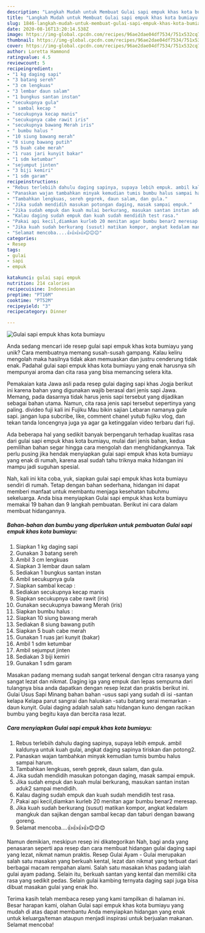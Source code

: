 ```yaml
---
description: "Langkah Mudah untuk Membuat Gulai sapi empuk khas kota bumiayu Anti Gagal"
title: "Langkah Mudah untuk Membuat Gulai sapi empuk khas kota bumiayu Anti Gagal"
slug: 1846-langkah-mudah-untuk-membuat-gulai-sapi-empuk-khas-kota-bumiayu-anti-gagal
date: 2020-08-16T13:20:14.538Z
image: https://img-global.cpcdn.com/recipes/96ae2dae04df7534/751x532cq70/gulai-sapi-empuk-khas-kota-bumiayu-foto-resep-utama.jpg
thumbnail: https://img-global.cpcdn.com/recipes/96ae2dae04df7534/751x532cq70/gulai-sapi-empuk-khas-kota-bumiayu-foto-resep-utama.jpg
cover: https://img-global.cpcdn.com/recipes/96ae2dae04df7534/751x532cq70/gulai-sapi-empuk-khas-kota-bumiayu-foto-resep-utama.jpg
author: Loretta Hammond
ratingvalue: 4.5
reviewcount: 5
recipeingredient:
- "1 kg daging sapi"
- "3 batang sereh"
- "3 cm lengkuas"
- "3 lembar daun salam"
- "1 bungkus santan instan"
- "secukupnya gula"
- " sambal kecap "
- "secukupnya kecap manis"
- "secukupnya cabe rawit iris"
- "secukupnya bawang Merah iris"
- " bumbu halus "
- "10 siung bawang merah"
- "8 siung bawang putih"
- "5 buah cabe merah"
- "1 ruas jari kunyit bakar"
- "1 sdm ketumbar"
- "sejumput jinten"
- "3 biji kemiri"
- "1 sdm garam"
recipeinstructions:
- "Rebus terlebiih dahulu daging sapinya, supaya lebih empuk. ambil kaldunya untuk kuah gulai, angkat daging sapinya tiriskan dan potong2."
- "Panaskan wajan tambahkan minyak kemudian tumis bumbu halus sampai harum."
- "Tambahkan lengkuas, sereh geprek, daun salam, dan gula."
- "Jika sudah mendidih masukan potongan daging, masak sampai empuk."
- "Jika sudah empuk dan kuah mulai berkurang, masukan santan instan aduk2 sampai mendidih."
- "Kalau daging sudah empuk dan kuah sudah mendidih test rasa."
- "Pakai api kecil,diamkan kurleb 20 menitan agar bumbu benar2 meresap."
- "Jika kuah sudah berkurang (susut) matikan kompor, angkat kedalam mangkuk dan sajikan dengan sambal kecap dan taburi dengan bawang goreng."
- "Selamat mencoba....👍👍👍👍😊😊😊"
categories:
- Resep
tags:
- gulai
- sapi
- empuk

katakunci: gulai sapi empuk 
nutrition: 214 calories
recipecuisine: Indonesian
preptime: "PT16M"
cooktime: "PT52M"
recipeyield: "3"
recipecategory: Dinner

---
```



![Gulai sapi empuk khas kota bumiayu](https://img-global.cpcdn.com/recipes/96ae2dae04df7534/751x532cq70/gulai-sapi-empuk-khas-kota-bumiayu-foto-resep-utama.jpg)

Anda sedang mencari ide resep gulai sapi empuk khas kota bumiayu yang unik? Cara membuatnya memang susah-susah gampang. Kalau keliru mengolah maka hasilnya tidak akan memuaskan dan justru cenderung tidak enak. Padahal gulai sapi empuk khas kota bumiayu yang enak harusnya sih mempunyai aroma dan cita rasa yang bisa memancing selera kita.

Pemakaian kata Jawa asli pada resep gulai daging sapi khas Jogja berikut ini karena bahan yang digunakan wajib berasal dari jenis sapi Jawa. Memang, pada dasarnya tidak harus jenis sapi tersebut yang dijadikan sebagai bahan utama. Namun, cita rasa jenis sapi tersebut sepertinya yang paling. divideo fuji kali ini Fujiku Mau bikin sajian Lebaran namanya gule sapi. jangan lupa subcribe, like, comment chanel yutub fujiku vlog, dan tekan tanda loncengnya juga ya agar ga ketinggalan video terbaru dari fuji.

Ada beberapa hal yang sedikit banyak berpengaruh terhadap kualitas rasa dari gulai sapi empuk khas kota bumiayu, mulai dari jenis bahan, kedua pemilihan bahan segar hingga cara mengolah dan menghidangkannya. Tak perlu pusing jika hendak menyiapkan gulai sapi empuk khas kota bumiayu yang enak di rumah, karena asal sudah tahu triknya maka hidangan ini mampu jadi suguhan spesial.


Nah, kali ini kita coba, yuk, siapkan gulai sapi empuk khas kota bumiayu sendiri di rumah. Tetap dengan bahan sederhana, hidangan ini dapat memberi manfaat untuk membantu menjaga kesehatan tubuhmu sekeluarga. Anda bisa menyiapkan Gulai sapi empuk khas kota bumiayu memakai 19 bahan dan 9 langkah pembuatan. Berikut ini cara dalam membuat hidangannya.

<!--inarticleads1-->

##### Bahan-bahan dan bumbu yang diperlukan untuk pembuatan Gulai sapi empuk khas kota bumiayu:

1. Siapkan 1 kg daging sapi
1. Gunakan 3 batang sereh
1. Ambil 3 cm lengkuas
1. Siapkan 3 lembar daun salam
1. Sediakan 1 bungkus santan instan
1. Ambil secukupnya gula
1. Siapkan  sambal kecap :
1. Sediakan secukupnya kecap manis
1. Siapkan secukupnya cabe rawit (iris)
1. Gunakan secukupnya bawang Merah (iris)
1. Siapkan  bumbu halus :
1. Siapkan 10 siung bawang merah
1. Sediakan 8 siung bawang putih
1. Siapkan 5 buah cabe merah
1. Gunakan 1 ruas jari kunyit (bakar)
1. Ambil 1 sdm ketumbar
1. Ambil sejumput jinten
1. Sediakan 3 biji kemiri
1. Gunakan 1 sdm garam


Masakan padang memang sudah sangat terkenal dengan citra rasanya yang sangat lezat dan nikmat. Daging iga yang empuk dan lepas sempurna dari tulangnya bisa anda dapatkan dengan resep lezat dan praktis berikut ini. Gulai Usus Sapi Minang bahan bahan -usus sapi yang sudah di isi -santan kelapa Kelapa parut sangrai dan haluskan -satu batang serai memarkan -daun kunyit. Gulai daging adalah salah satu hidangan kuno dengan racikan bumbu yang begitu kaya dan bercita rasa lezat. 

<!--inarticleads2-->

##### Cara menyiapkan Gulai sapi empuk khas kota bumiayu:

1. Rebus terlebiih dahulu daging sapinya, supaya lebih empuk. ambil kaldunya untuk kuah gulai, angkat daging sapinya tiriskan dan potong2.
1. Panaskan wajan tambahkan minyak kemudian tumis bumbu halus sampai harum.
1. Tambahkan lengkuas, sereh geprek, daun salam, dan gula.
1. Jika sudah mendidih masukan potongan daging, masak sampai empuk.
1. Jika sudah empuk dan kuah mulai berkurang, masukan santan instan aduk2 sampai mendidih.
1. Kalau daging sudah empuk dan kuah sudah mendidih test rasa.
1. Pakai api kecil,diamkan kurleb 20 menitan agar bumbu benar2 meresap.
1. Jika kuah sudah berkurang (susut) matikan kompor, angkat kedalam mangkuk dan sajikan dengan sambal kecap dan taburi dengan bawang goreng.
1. Selamat mencoba....👍👍👍👍😊😊😊


Namun demikian, meskipun resep ini dikategorikan Nah, bagi anda yang penasaran seperti apa resep dan cara membuat hidangan gulai daging sapi yang lezat, nikmat namun praktis. Resep Gulai Ayam - Gulai merupakan salah satu masakan yang berkuah kental, lezat dan nikmat yang terbuat dari berbagai macam rempahan alami. Salah satu masakan khas padang ialah gulai ayam padang. Selain itu, berkuah santan yang kental dan memiliki cita rasa yang sedikit pedas. Selain gulai kambing ternyata daging sapi juga bisa dibuat masakan gulai yang enak lho. 

Terima kasih telah membaca resep yang kami tampilkan di halaman ini. Besar harapan kami, olahan Gulai sapi empuk khas kota bumiayu yang mudah di atas dapat membantu Anda menyiapkan hidangan yang enak untuk keluarga/teman ataupun menjadi inspirasi untuk berjualan makanan. Selamat mencoba!
